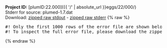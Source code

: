 **Project ID:** [plumID:22.000]({{ '/' | absolute_url }}eggs/22/000/)  
Stderr for source:  plumed-1.7.dat   
Download: [zipped raw stdout](plumed-1.7.dat.plumed.stdout.txt.zip) - [zipped raw stderr](plumed-1.7.dat.plumed.stderr.txt.zip) 
{% raw %}
<pre>
#! Only the first 1000 rows of the error file are shown below
#! To inspect the full error file, please download the zipped raw stderr file above
</pre>
{% endraw %}
